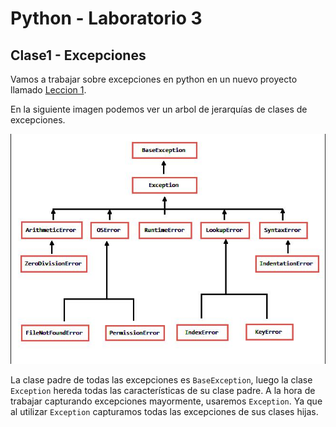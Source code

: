# Python - Laboratorio 3

## Clase1 - Excepciones

Vamos a trabajar sobre excepciones en python en un 
nuevo proyecto llamado [Leccion 1](./Leccion1).

En la siguiente imagen podemos ver un arbol de jerarquías de 
clases de excepciones. 

![arbol de excepciones](./img/0001-excepciones.jpg)

La clase padre de todas las excepciones es `BaseException`,
luego la clase `Exception` hereda todas las características de 
su clase padre. A la hora de trabajar capturando excepciones 
mayormente, usaremos `Exception`.
Ya que al utilizar `Exception` capturamos todas las excepciones
de sus clases hijas.
